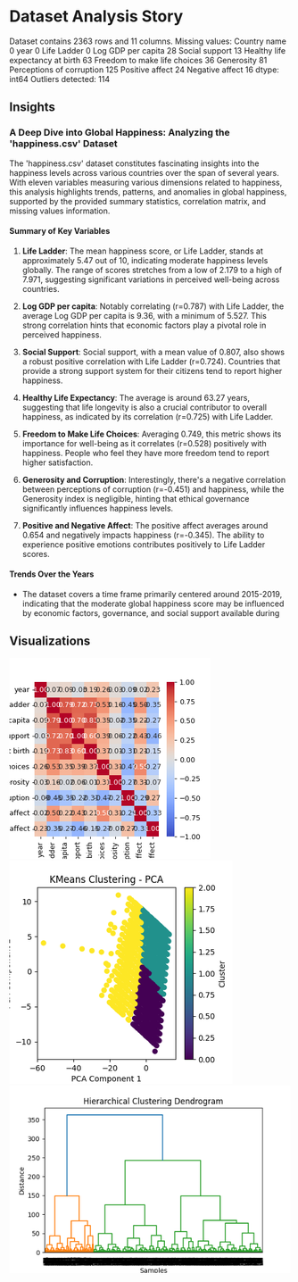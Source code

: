 # Dataset Analysis Story

Dataset contains 2363 rows and 11 columns.
Missing values:
Country name                          0
year                                  0
Life Ladder                           0
Log GDP per capita                   28
Social support                       13
Healthy life expectancy at birth     63
Freedom to make life choices         36
Generosity                           81
Perceptions of corruption           125
Positive affect                      24
Negative affect                      16
dtype: int64
Outliers detected: 114
## Insights
### A Deep Dive into Global Happiness: Analyzing the 'happiness.csv' Dataset

The 'happiness.csv' dataset constitutes fascinating insights into the happiness levels across various countries over the span of several years. With eleven variables measuring various dimensions related to happiness, this analysis highlights trends, patterns, and anomalies in global happiness, supported by the provided summary statistics, correlation matrix, and missing values information.

#### Summary of Key Variables

1. **Life Ladder**: The mean happiness score, or Life Ladder, stands at approximately 5.47 out of 10, indicating moderate happiness levels globally. The range of scores stretches from a low of 2.179 to a high of 7.971, suggesting significant variations in perceived well-being across countries.

2. **Log GDP per capita**: Notably correlating (r=0.787) with Life Ladder, the average Log GDP per capita is 9.36, with a minimum of 5.527. This strong correlation hints that economic factors play a pivotal role in perceived happiness.

3. **Social Support**: Social support, with a mean value of 0.807, also shows a robust positive correlation with Life Ladder (r=0.724). Countries that provide a strong support system for their citizens tend to report higher happiness.

4. **Healthy Life Expectancy**: The average is around 63.27 years, suggesting that life longevity is also a crucial contributor to overall happiness, as indicated by its correlation (r=0.725) with Life Ladder.

5. **Freedom to Make Life Choices**: Averaging 0.749, this metric shows its importance for well-being as it correlates (r=0.528) positively with happiness. People who feel they have more freedom tend to report higher satisfaction.

6. **Generosity and Corruption**: Interestingly, there's a negative correlation between perceptions of corruption (r=-0.451) and happiness, while the Generosity index is negligible, hinting that ethical governance significantly influences happiness levels.

7. **Positive and Negative Affect**: The positive affect averages around 0.654 and negatively impacts happiness (r=-0.345). The ability to experience positive emotions contributes positively to Life Ladder scores.

#### Trends Over the Years

- The dataset covers a time frame primarily centered around 2015-2019, indicating that the moderate global happiness score may be influenced by economic factors, governance, and social support available during

## Visualizations
![Correlation Heatmap](correlation_heatmap.png)
![Cluster Plot](cluster_plot.png)
![Hierarchical Plot](hierarchical_plot.png)
